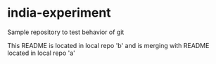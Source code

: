 india-experiment
================

Sample repository to test behavior of git


This README is located in local repo 'b'
and is merging with README located in local repo 'a'

